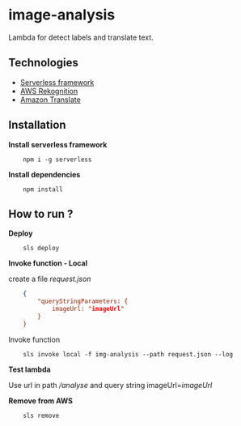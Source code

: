 # image-analysis

Lambda for detect labels and translate text.

## Technologies

- [Serverless framework](https://www.serverless.com/)
- [AWS Rekognition](https://aws.amazon.com/rekognition/?nc1=h_ls&blog-cards.sort-by=item.additionalFields.createdDate&blog-cards.sort-order=desc)
- [Amazon Translate](https://aws.amazon.com/translate/?nc1=h_ls)

## Installation

**Install serverless framework**

```
    npm i -g serverless
```

**Install dependencies**

```
    npm install
```

## How to run ?

**Deploy**

```
    sls deploy
```

**Invoke function - Local**

create a file _request.json_

```json
    {
        "queryStringParameters: {
            imageUrl: "imageUrl"
        }
    }
```

Invoke function

```
    sls invoke local -f img-analysis --path request.json --log
```

**Test lambda**

Use url in path _/analyse_ and query string imageUrl=_imageUrl_

**Remove from AWS**

```
    sls remove
```
